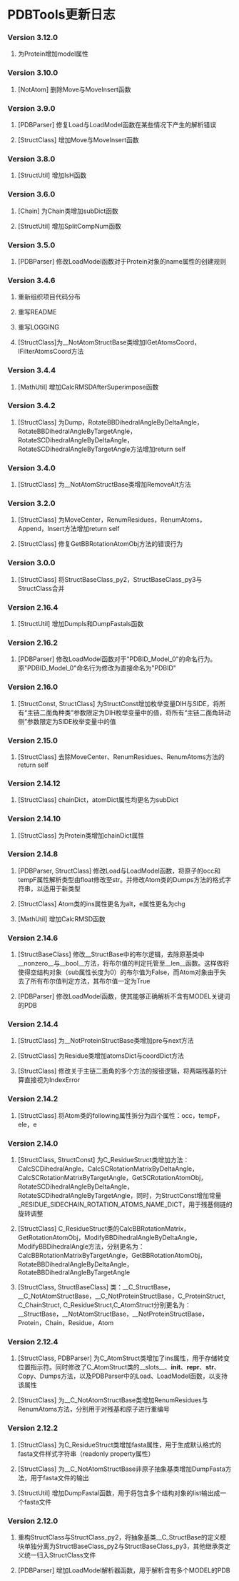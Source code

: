 # PDBTools更新日志

### Version 3.12.0

1. 为Protein增加model属性

### Version 3.10.0

1. [NotAtom] 删除Move与MoveInsert函数

### Version 3.9.0

1. [PDBParser] 修复Load与LoadModel函数在某些情况下产生的解析错误

2. [StructClass] 增加Move与MoveInsert函数

### Version 3.8.0

1. [StructUtil] 增加IsH函数

### Version 3.6.0

1. [Chain] 为Chain类增加subDict函数

2. [StructUtil] 增加SplitCompNum函数

### Version 3.5.0

1. [PDBParser] 修改LoadModel函数对于Protein对象的name属性的创建规则

### Version 3.4.6

1. 重新组织项目代码分布

2. 重写README

3. 重写LOGGING

4. [StructClass]为__NotAtomStructBase类增加IGetAtomsCoord，IFilterAtomsCoord方法

### Version 3.4.4

1. [MathUtil] 增加CalcRMSDAfterSuperimpose函数

### Version 3.4.2

1. [StructClass] 为Dump，RotateBBDihedralAngleByDeltaAngle，RotateBBDihedralAngleByTargetAngle，RotateSCDihedralAngleByDeltaAngle，RotateSCDihedralAngleByTargetAngle方法增加return self

### Version 3.4.0

1. [StructClass] 为__NotAtomStructBase类增加RemoveAlt方法

### Version 3.2.0

1. [StructClass] 为MoveCenter，RenumResidues，RenumAtoms，Append，Insert方法增加return self

2. [StructClass] 修复GetBBRotationAtomObj方法的错误行为

### Version 3.0.0

1. [StructClass] 将StructBaseClass_py2，StructBaseClass_py3与StructClass合并

### Version 2.16.4

1. [StructUtil] 增加Dumpls和DumpFastals函数

### Version 2.16.2

1. [PDBParser] 修改LoadModel函数对于"PDBID_Model_0"的命名行为。原"PDBID_Model_0"命名行为修改为直接命名为"PDBID"

### Version 2.16.0

1. [StructConst, StructClass] 为StructConst增加枚举变量DIH与SIDE，将所有“主链二面角种类”参数限定为DIH枚举变量中的值，将所有“主链二面角转动侧”参数限定为SIDE枚举变量中的值

### Version 2.15.0

1. [StructClass] 去除MoveCenter、RenumResidues、RenumAtoms方法的return self

### Version 2.14.12

1. [StructClass] chainDict，atomDict属性均更名为subDict

### Version 2.14.10

1. [StructClass] 为Protein类增加chainDict属性

### Version 2.14.8

1. [PDBParser, StructClass] 修改Load与LoadModel函数，将原子的occ和tempF属性解析类型由float修改至str。并修改Atom类的Dumps方法的格式字符串，以适用于新类型

2. [StructClass] Atom类的ins属性更名为alt，e属性更名为chg

3. [MathUtil] 增加CalcRMSD函数

### Version 2.14.6

1. [StructBaseClass] 修改__StructBase中的布尔逻辑，去除原基类中__nonzero__与__bool__方法，将布尔值的判定托管至__len__函数。这样做将使得空结构对象（sub属性长度为0）的布尔值为False，而Atom对象由于失去了所有布尔值判定方法，其布尔值一定为True

2. [PDBParser] 修改LoadModel函数，使其能够正确解析不含有MODEL关键词的PDB

### Version 2.14.4

1. [StructClass] 为__NotProteinStructBase类增加pre与next方法

2. [StructClass] 为Residue类增加atomsDict与coordDict方法

3. [StructClass] 修改关于主链二面角的多个方法的报错逻辑，将两端残基的计算直接视为IndexError

### Version 2.14.2

1. [StructClass] 将Atom类的following属性拆分为四个属性：occ，tempF，ele，e

### Version 2.14.0

1. [StructClass, StructConst] 为C_ResidueStruct类增加方法：CalcSCDihedralAngle，CalcSCRotationMatrixByDeltaAngle，CalcSCRotationMatrixByTargetAngle，GetSCRotationAtomObj，RotateSCDihedralAngleByDeltaAngle，RotateSCDihedralAngleByTargetAngle，同时，为StructConst增加常量_RESIDUE_SIDECHAIN_ROTATION_ATOMS_NAME_DICT，用于残基侧链的旋转调整

2. [StructClass] C_ResidueStruct类的CalcBBRotationMatrix，GetRotationAtomObj，ModifyBBDihedralAngleByDeltaAngle，ModifyBBDihedralAngle方法，分别更名为：CalcBBRotationMatrixByTargetAngle，GetBBRotationAtomObj，RotateBBDihedralAngleByDeltaAngle，RotateBBDihedralAngleByTargetAngle

3. [StructClass, StructBaseClass] 类：__C_StructBase，__C_NotAtomStructBase，__C_NotProteinStructBase，C_ProteinStruct, C_ChainStruct, C_ResidueStruct,C_AtomStruct分别更名为：__StructBase，__NotAtomStructBase，__NotProteinStructBase，Protein，Chain，Residue，Atom

### Version 2.12.4

1. [StructClass, PDBParser] 为C_AtomStruct类增加了ins属性，用于存储转变位置指示符。同时修改了C_AtomStruct类的__slots__、__init__、__repr__、__str__、Copy、Dumps方法，以及PDBParser中的Load、LoadModel函数，以支持该属性

2. [StructClass] 为__C_NotAtomStructBase类增加RenumResidues与RenumAtoms方法，分别用于对残基和原子进行重编号

### Version 2.12.2

1. [StructClass] 为C_ResidueStruct类增加fasta属性，用于生成默认格式的fasta文件样式字符串（readonly property属性）

2. [StructClass] 为__C_NotAtomStructBase非原子抽象基类增加DumpFasta方法，用于fasta文件的输出

3. [StructUtil] 增加DumpFastal函数，用于将包含多个结构对象的list输出成一个fasta文件

### Version 2.12.0

1. 重构StructClass与StructClass_py2，将抽象基类__C_StructBase的定义模块单独分离为StructBaseClass_py2与StructBaseClass_py3，其他继承类定义统一归入StructClass文件

2. [PDBParser] 增加LoadModel解析器函数，用于解析含有多个MODEL的PDB
